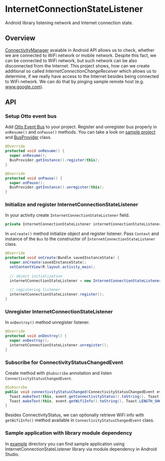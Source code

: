 InternetConnectionStateListener
===============================

Android library listening network and Internet connection state.

## Overview
[ConnectivityManager](http://developer.android.com/reference/android/net/ConnectivityManager.html) avaiable in Android API allows us to check, whether we are connected to WiFi network or mobile network. Despite this fact, we can be connected to WiFi network, but such network can be also disconnected from the Internet. This project shows, how can we create additional so called _InternetConnectionChangeReceiver_ which allows us to determine, if we really have access to the Internet besides being connected to WiFi network. We can do that by pinging sample remote host (e.g. www.google.com).

## API

### Setup Otto event bus

Add [Otto Event Bus](http://square.github.io/otto/) to your project. Register and unregister bus properly in `onResume()` and `onPause()` methods. You can take a look on [sample project](https://github.com/pwittchen/InternetConnectionStateListener/tree/master/example) and [BusProvider](https://github.com/pwittchen/InternetConnectionStateListener/blob/master/example/src/main/java/pwittchen/com/icsl/eventbus/BusProvider.java) class.

```java
@Override
protected void onResume() {
  super.onResume();
  BusProvider.getInstance().register(this);
}

@Override
protected void onPause() {
  super.onPause();
  BusProvider.getInstance().unregister(this);
}
```

### Initialize and register InternetConnectionStateListener

In your activity create `InternetConnectionStateListener` field.

```java
private InternetConnectionStateListener internetConnectionStateListener;
```

In `onCreate()` method initialize object and register listener.
Pass `Context` and instance of the `Bus` to the constructor of `InternetConnectionStateListener` class.

```java
@Override
protected void onCreate(Bundle savedInstanceState) {
  super.onCreate(savedInstanceState);
  setContentView(R.layout.activity_main);
  
  // object initialization
  internetConnectionStateListener = new InternetConnectionStateListener(this, BusProvider.getInstance());
  
  // registering listener
  internetConnectionStateListener.register();
}
```

### Unregister InternetConnectionStateListener

In `onDestroy()` method unregister listener.

```java
@Override
protected void onDestroy() {
  super.onDestroy();
  internetConnectionStateListener.unregister();
}
```

### Subscribe for ConnectivityStatusChangedEvent

Create method with `@Subscribe` annotation and listen `ConnectivityStatusChangedEvent`.

```java
@Subscribe
public void connectivityStatusChanged(ConnectivityStatusChangedEvent event) {
  Toast.makeText(this, event.getConnectivityStatus().toString(), Toast.LENGTH_SHORT).show();
  Toast.makeText(this, event.getWifiInfo().toString(), Toast.LENGTH_SHORT).show();
}
```

Besides ConnectivityStatus, we can optionally retrieve WiFi info with `getWifiInfo()` method available in `ConnectivityStatusChangedEvent` class.

### Sample application with library module dependency
In [example](https://github.com/pwittchen/InternetConnectionStateListener/tree/master/example) directory you can find sample application using InternetConnectionStateListener library via module dependency in Android Studio.
